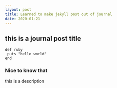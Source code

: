 ```yaml
---
layout: post
title: Learned to make jekyll post out of journal
date: 2020-01-21
---
```



## this is a journal post title
```
def ruby
 puts "hello world"
end
```
### Nice to know that
this is a description

